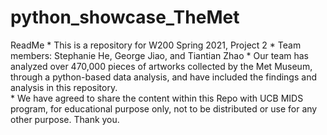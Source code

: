 # python_showcase_TheMet

ReadMe 
	* 
This is a repository for W200 Spring 2021, Project 2
	* 
Team members: Stephanie He, George Jiao, and Tiantian Zhao
	* 
Our team has analyzed over 470,000 pieces of artworks collected by the Met Museum, through a python-based data analysis, and have included the findings and analysis in this repository.  
	* 
We have agreed to share the content within this Repo with UCB MIDS program, for educational purpose only, not to be distributed or use for any other purpose. Thank you.
